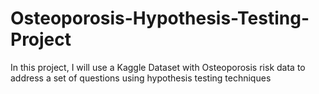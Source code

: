 # Osteoporosis-Hypothesis-Testing-Project
In this project, I will use a Kaggle Dataset with Osteoporosis risk data to address a set of questions using hypothesis testing techniques
